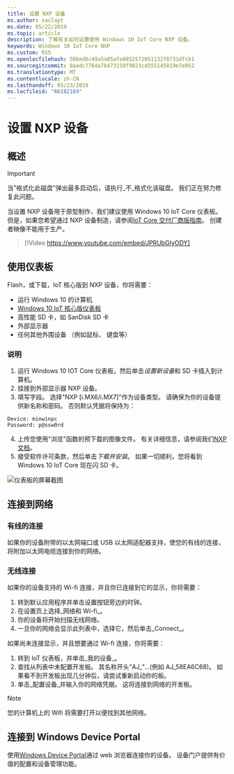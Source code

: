 ```yaml
---
title: 设置 NXP 设备
ms.author: saclayt
ms.date: 05/22/2019
ms.topic: article
description: 了解有关如何设置使用 Windows 10 IoT Core NXP 设备。
keywords: Windows 10 IoT Core NXP
ms.custom: RS5
ms.openlocfilehash: 58bed6c49a5a05afe0852572051132f8731dfcb1
ms.sourcegitcommit: 8aadc776da7b473159f9023cd555145819e7e952
ms.translationtype: MT
ms.contentlocale: zh-CN
ms.lasthandoff: 05/23/2019
ms.locfileid: "66182169"
---
```

# <a name="setting-up-a-nxp-device"></a>设置 NXP 设备

## <a name="overview"></a>概述

> [!IMPORTANT]
> 当"格式化此磁盘"弹出最多启动后，请执行_不_格式化该磁盘。 我们正在努力修复此问题。

当设置 NXP 设备用于原型制作，我们建议使用 Windows 10 IoT Core 仪表板。 但是，如果您希望通过 NXP 设备制造，请参阅[IoT Core 交付厂商版指南](https://docs.microsoft.com/en-us/windows-hardware/manufacture/iot/iot-core-manufacturing-guide)。 创建者映像不能用于生产。
<br>
> [!Video https://www.youtube.com/embed/JPRUbGIyODY]

## <a name="using-the-dashboard"></a>使用仪表板

Flash，或下载，IoT 核心版到 NXP 设备，你将需要：
* 运行 Windows 10 的计算机 
* [Windows 10 IoT 核心版仪表板](https://docs.microsoft.com/windows/iot-core/downloads)
* 高性能 SD 卡，如 SanDisk SD 卡
* 外部显示器
* 任何其他外围设备 （例如鼠标、 键盘等）

### <a name="instructions"></a>说明

1. 运行 Windows 10 IOT Core 仪表板，然后单击*设置新设备*和 SD 卡插入到计算机。
2. 挂接到外部显示器 NXP 设备。
3. 填写字段。 选择"NXP [i.MX6/i.MX7]"作为设备类型。 请确保为你的设备提供新名称和密码。 否则默认凭据将保持为：

```
Device: minwinpc
Password: p@ssw0rd
```

4. 上传您使用"浏览"函数的预下载的图像文件。 有关详细信息，请参阅我们[NXP 文档](https://docs.microsoft.com/en-us/windows/iot-core/learn-about-hardware/iotnxp)。
5. 接受软件许可条款，然后单击*下载并安装*。 如果一切顺利，您将看到 Windows 10 IoT Core 现在闪 SD 卡。

![仪表板的屏幕截图](../media/DeviceSetup/Dashboard-Screenshot.jpg)


## <a name="connect-to-a-network"></a>连接到网络
### <a name="wired-connection"></a>有线的连接
如果你的设备附带的以太网端口或 USB 以太网适配器支持，使您的有线的连接，将附加以太网电缆连接到你的网络。

### <a name="wireless-connection"></a>无线连接
如果你的设备支持的 Wi-fi 连接，并且你已连接到它的显示，你将需要：

1. 转到默认应用程序并单击设置按钮旁边的时钟。
2. 在设置页上选择_网络和 Wi-fi_。
3. 你的设备将开始扫描无线网络。
4. 一旦你的网络会显示此列表中，选择它，然后单击_Connect_。

如果尚未连接显示，并且想要通过 Wi-fi 连接，你将需要：

1. 转到 IoT 仪表板，并单击_我的设备_。
2. 查找从列表中未配置开发板。 其名称开头"AJ_"...(例如 AJ_58EA6C68)。 如果看不到开发板出现几分钟后，请尝试重新启动你的板。
3. 单击_配置设备_并输入你的网络凭据。 这将连接到网络的开发板。

> [!NOTE]
> 您的计算机上的 Wifi 将需要打开以便找到其他网络。

## <a name="connect-to-windows-device-portal"></a>连接到 Windows Device Portal

使用[Windows Device Portal](../manage-your-device/DevicePortal.md)通过 web 浏览器连接你的设备。 设备门户提供有价值的配置和设备管理功能。 

